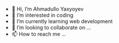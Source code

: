 - 👋 Hi, I’m Ahmadullo Yaxyoyev 
- 👀 I’m interested in coding 
- 🌱 I’m currently learning web development 
- 💞️ I’m looking to collaborate on ...
- 📫 How to reach me ...

<!---
y6lbars/y6lbars is a ✨ special ✨ repository because its `README.md` (this file) appears on your GitHub profile.
You can click the Preview link to take a look at your changes.
--->
